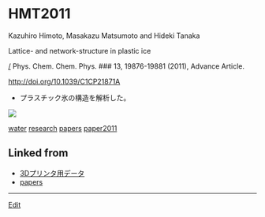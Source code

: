 # HMT2011

Kazuhiro Himoto, Masakazu Matsumoto and Hideki Tanaka

Lattice- and network-structure in plastic ice

[/](/.md) Phys. Chem. Chem. Phys.  ### 13, 19876-19881 (2011), Advance Article.

http://doi.org/10.1039/C1CP21871A


* プラスチック氷の構造を解析した。

![](https://i.gyazo.com/39cf7ec2d5b8203767fd552acae17760.jpg)



[water](water.md) [research](research.md) [papers](papers.md) [paper2011](paper2011.md) 


## Linked from

* [3Dプリンタ用データ](3Dプリンタ用データ.md)
* [papers](papers.md)


----
[Edit](https://github.com/vitroid/vitroid.github.io/edit/master/MD/HMT2011.md)
